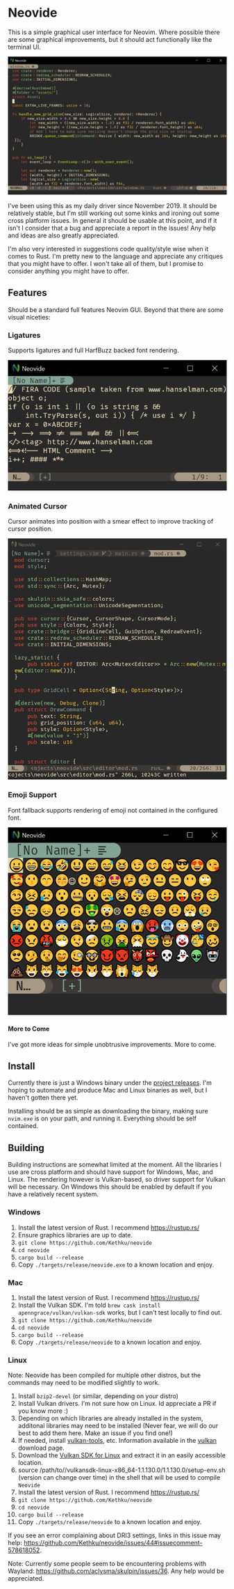 # Neovide

This is a simple graphical user interface for Neovim. Where possible there are some graphical improvements, but it should act
functionally like the terminal UI.

![Basic Screen Cap](./assets/BasicScreenCap.png)

I've been using this as my daily driver since November 2019. It should be relatively stable, but I'm still working out some kinks 
and ironing out some cross platform issues. In general it should be usable at this point, and if it isn't I consider that a bug and 
appreciate a report in the issues! Any help and ideas are also greatly appreciated.

I'm also very interested in suggestions code quality/style wise when it comes to Rust. I'm pretty new to the language and appreciate 
any critiques that you might have to offer. I won't take all of them, but I promise to consider anything you might have to offer.

## Features

Should be a standard full features Neovim GUI. Beyond that there are some visual niceties:

### Ligatures

Supports ligatures and full HarfBuzz backed font rendering.

![Ligatures](./assets/Ligatures.png)

### Animated Cursor

Cursor animates into position with a smear effect to improve tracking of cursor position.

![Animated Cursor](./assets/AnimatedCursor.gif)

### Emoji Support

Font fallback supports rendering of emoji not contained in the configured font.

![Emoji](./assets/Emoji.png)

#### More to Come

I've got more ideas for simple unobtrusive improvements. More to come.

## Install

Currently there is just a Windows binary under the [project releases](https://github.com/Kethku/neovide/releases). I'm 
hoping to automate and produce Mac and Linux binaries as well, but I haven't gotten there yet.

Installing should be as simple as downloading the binary, making sure `nvim.exe` is on your path, and running it. Everything 
should be self contained.

## Building

Building instructions are somewhat limited at the moment. All the libraries I use are cross platform and should have
support for Windows, Mac, and Linux. The rendering however is Vulkan-based, so driver support for Vulkan will be
necessary. On Windows this should be enabled by default if you have a relatively recent system.

### Windows

1. Install the latest version of Rust. I recommend <https://rustup.rs/>
2. Ensure graphics libraries are up to date.
3. `git clone https://github.com/Kethku/neovide`
4. `cd neovide`
5. `cargo build --release`
6. Copy `./targets/release/neovide.exe` to a known location and enjoy.

### Mac

1. Install the latest version of Rust. I recommend <https://rustup.rs/>
2. Install the Vulkan SDK. I'm told `brew cask install apenngrace/vulkan/vulkan-sdk` works, but I can't test locally to find out.
3. `git clone https://github.com/Kethku/neovide`
4. `cd neovide`
5. `cargo build --release`
6. Copy `./targets/release/neovide` to a known location and enjoy.

### Linux

Note: Neovide has been compiled for multiple other distros, but the commands may need to be modified slightly to work.

1. Install `bzip2-devel` (or similar, depending on your distro)
2. Install Vulkan drivers. I'm not sure how on Linux. Id appreciate a PR if you know more :)
3. Depending on which libraries are already installed in the system, additonal libraries may need to be installed (Never
   fear, we will do our best to add them here. Make an issue if you find one!)
4. If needed, install [vulkan-tools](https://github.com/LunarG/VulkanTools), etc. Information available in the 
   [vulkan](https://vulkan.lunarg.com/sdk/home) download page.
5. Download the [Vulkan SDK for Linux](https://vulkan.lunarg.com/sdk/home) and extract it in an easily accessible
   location.
6. source /path/to//vulkansdk-linux-x86_64-1.1.130.0/1.1.130.0/setup-env.sh (version can change over time) in the shell 
   that will be used to compile `Neovide`
7. Install the latest version of Rust. I recommend <https://rustup.rs/>
8. `git clone https://github.com/Kethku/neovide`
9. `cd neovide`
10. `cargo build --release`
11. Copy `./targets/release/neovide` to a known location and enjoy.

If you see an error complaining about DRI3 settings, links in this issue may help: 
<https://github.com/Kethku/neovide/issues/44#issuecomment-578618052>.

Note: Currently some people seem to be encountering problems with Wayland: <https://github.com/aclysma/skulpin/issues/36>. 
Any help would be appreciated.

